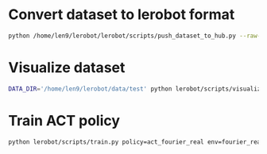 # Convert dataset to lerobot format
```bash
python /home/len9/lerobot/lerobot/scripts/push_dataset_to_hub.py --raw-dir="/media/len9/DAQ2/2024-11-13_16-01-57" --local-dir="data/test" --video=1 --raw-format="fourier" --repo-id="lerobot/fourier" --force-override=1 --fps=50 --push-to-hub=0
```
# Visualize dataset
```bash
DATA_DIR='/home/len9/lerobot/data/test' python lerobot/scripts/visualize_dataset.py --repo-id="" --episode-index=1 --root="/home/len9/lerobot/data/test"
```
# Train ACT policy
```bash
python lerobot/scripts/train.py policy=act_fourier_real env=fourier_real
```